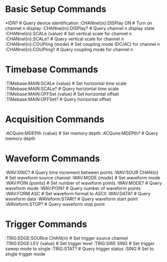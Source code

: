 # Basic Setup Commands
*IDN?                           # Query device identification
:CHANnel{n}:DISPlay ON         # Turn on channel n display
:CHANnel{n}:DISPlay?           # Query channel n display state
:CHANnel{n}:SCALe {value}      # Set vertical scale for channel n
:CHANnel{n}:SCALe?             # Query vertical scale for channel n
:CHANnel{n}:COUPling {mode}    # Set coupling mode (DC/AC) for channel n
:CHANnel{n}:COUPling?          # Query coupling mode for channel n

# Timebase Commands
:TIMebase:MAIN:SCALe {value}   # Set horizontal time scale
:TIMebase:MAIN:SCALe?          # Query horizontal time scale
:TIMebase:MAIN:OFFSet {value}  # Set horizontal offset
:TIMebase:MAIN:OFFSet?         # Query horizontal offset

# Acquisition Commands
:ACQuire:MDEPth {value}        # Set memory depth
:ACQuire:MDEPth?               # Query memory depth

# Waveform Commands
:WAV:XINC?                     # Query time increment between points
:WAV:SOUR CHAN{n}             # Set waveform source channel
:WAV:MODE {mode}              # Set waveform mode
:WAV:POIN {points}            # Set number of waveform points
:WAV:MODE?                    # Query waveform mode
:WAV:POIN?                    # Query number of waveform points
:WAV:FORM ASC                 # Set waveform format to ASCII
:WAV:DATA?                    # Query waveform data
:WAVeform:STARt?              # Query waveform start point
:WAVeform:STOP?               # Query waveform stop point

# Trigger Commands
:TRIG:EDGE:SOURce CHAN{n}     # Set trigger source channel
:TRIG:EDGE:LEV {value}        # Set trigger level
:TRIG:SWE SING               # Set trigger sweep mode to single
:TRIG:STAT?                  # Query trigger status
:SING                        # Set to single trigger mode
